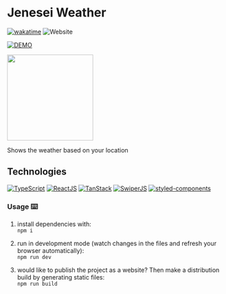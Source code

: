 #  Jenesei Weather

[![wakatime](https://wakatime.com/badge/github/CyrilStrone/jenesei-weather.svg)](https://wakatime.com/badge/github/CyrilStrone/jenesei-weather)
![Website](https://img.shields.io/website?url=https%3A%2F%2Fweather.jenesei.ru%2F)

[![DEMO](https://img.shields.io/badge/live%20demo-0073cf?style=for-the-badge&logoColor=white)](https://weather.jenesei.ru)

<img src="https://i7.imageban.ru/out/2024/02/24/89572dc19b1deedf4217312c19554b7a.gif" width="200">


Shows the weather based on your location

## Technologies
[![TypeScript](https://img.shields.io/badge/TypeScript-007ACC?style=for-the-badge&logoColor=white)](https://www.typescriptlang.org)
[![ReactJS](https://img.shields.io/badge/React-20232A?style=for-the-badge&logoColor=61DAFB)](https://reactjs.org)
[![TanStack](https://img.shields.io/badge/TanStack-FB4F14?style=for-the-badge&logoColor=white)](https://tanstack.com/)
[![SwiperJS](https://img.shields.io/badge/SwiperJS-0080FF?style=for-the-badge&logoColor=white)](https://swiperjs.com//)
[![styled-components](https://img.shields.io/badge/styledcomponents-black?style=for-the-badge&logoColor=white)](https://styled-components.com//)


### Usage ⌨️

1. install dependencies with:  
`npm i`

1. run in development mode (watch changes in the files and refresh your browser automatically):  
`npm run dev`

1. would like to publish the project as a website? Then make a distribution build by generating static files:  
`npm run build` 